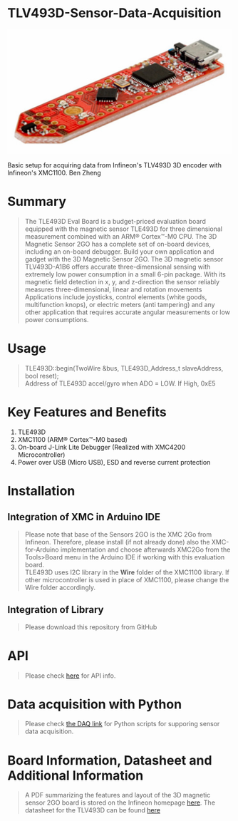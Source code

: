 # TLV493D-Sensor-Data-Acquisition

![This is how l connected a TLE493D eval board with a TLV493D sensor](https://github.com/PhyHubs/TLV493Dx1-Sensor-Data-Acquisition/blob/main/PhyBand_1x3D/doc_images/Setup.png "Eval Board Setup")



Basic setup for acquiring data from Infineon's TLV493D 3D encoder with Infineon's XMC1100. Ben Zheng 

# Summary
> The TLE493D Eval Board is a budget-priced evaluation board equipped with the magnetic sensor TLE493D for three dimensional measurement combined with an ARM® Cortex™-M0 CPU. The 3D Magnetic Sensor 2GO has a complete set of on-board devices, including an on-board debugger. Build your own application and gadget with the 3D Magnetic Sensor 2GO.
The 3D magnetic sensor TLV493D-A1B6 offers accurate three-dimensional sensing with extremely low power consumption in a small 6-pin package. With its magnetic field detection in x, y, and z-direction the sensor reliably measures three-dimensional, linear and rotation movements Applications include joysticks, control elements (white goods, multifunction knops), or electric meters (anti tampering) and any other application that requires accurate angular measurements or low power consumptions. 

# Usage
> TLE493D::begin(TwoWire &bus, TLE493D_Address_t slaveAddress, bool reset);  
Address of TLE493D accel/gyro when ADO = LOW. If High, 0xE5

# Key Features and Benefits  
1. TLE493D  
2. XMC1100 (ARM® Cortex™-M0 based)  
3. On-board J-Link Lite Debugger (Realized with XMC4200 Microcontroller)  
4. Power over USB (Micro USB), ESD and reverse current protection

# Installation
## Integration of XMC in Arduino IDE  
> Please note that base of the Sensors 2GO is the XMC 2Go from Infineon. Therefore, please install (if not already done) also the XMC-for-Arduino implementation and choose afterwards XMC2Go from the Tools>Board menu in the Arduino IDE if working with this evaluation board.  
TLE493D uses I2C library in the **Wire** folder of the XMC1100 library. If other microcontroller is used in place of XMC1100, please change the Wire folder accordingly.
## Integration of Library
> Please download this repository from GitHub  

# API
> Please check [here](https://github.com/PhyHubs/TLV493Dx1-Sensor-Data-Acquisition/blob/main/PhyBand_1x3D/doc/html/index.html) for API info.

# Data acquisition with Python
> Please check [the DAQ link]() for Python scripts for supporing sensor data acquisition.

# Board Information, Datasheet and Additional Information  
> A PDF summarizing the features and layout of the 3D magnetic sensor 2GO board is stored on the Infineon homepage [here](https://www.infineon.com/dgdl/Infineon-3D%20Magnetic%20Sensor-PB-v03_00-EN.pdf?fileId=5546d46261d5e6820161e7571b2b3dd0). The datasheet for the TLV493D can be found [here](https://www.infineon.com/dgdl/Infineon-TLV493D-A1B6-DataSheet-v01_10-EN.pdf?fileId=5546d462525dbac40152a6b85c760e80/) 

